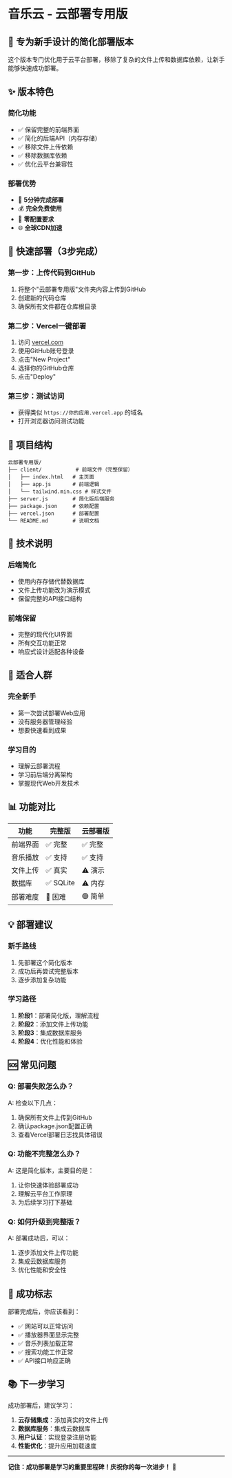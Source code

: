 # 音乐云 - 云部署专用版

## 🎯 专为新手设计的简化部署版本

这个版本专门优化用于云平台部署，移除了复杂的文件上传和数据库依赖，让新手能够快速成功部署。

## ✨ 版本特色

### 简化功能
- ✅ 保留完整的前端界面
- ✅ 简化的后端API（内存存储）
- ✅ 移除文件上传依赖
- ✅ 移除数据库依赖
- ✅ 优化云平台兼容性

### 部署优势
- 🚀 **5分钟完成部署**
- 💰 **完全免费使用**
- 🔧 **零配置要求**
- 🌐 **全球CDN加速**

## 🚀 快速部署（3步完成）

### 第一步：上传代码到GitHub
1. 将整个"云部署专用版"文件夹内容上传到GitHub
2. 创建新的代码仓库
3. 确保所有文件都在仓库根目录

### 第二步：Vercel一键部署
1. 访问 [vercel.com](https://vercel.com)
2. 使用GitHub账号登录
3. 点击"New Project"
4. 选择你的GitHub仓库
5. 点击"Deploy"

### 第三步：测试访问
- 获得类似 `https://你的应用.vercel.app` 的域名
- 打开浏览器访问测试功能

## 📁 项目结构

```
云部署专用版/
├── client/           # 前端文件（完整保留）
│   ├── index.html   # 主页面
│   ├── app.js       # 前端逻辑
│   └── tailwind.min.css # 样式文件
├── server.js        # 简化版后端服务
├── package.json     # 依赖配置
├── vercel.json      # 部署配置
└── README.md        # 说明文档
```

## 🔧 技术说明

### 后端简化
- 使用内存存储代替数据库
- 文件上传功能改为演示模式
- 保留完整的API接口结构

### 前端保留
- 完整的现代化UI界面
- 所有交互功能正常
- 响应式设计适配各种设备

## 🎯 适合人群

### 完全新手
- 第一次尝试部署Web应用
- 没有服务器管理经验
- 想要快速看到成果

### 学习目的
- 理解云部署流程
- 学习前后端分离架构
- 掌握现代Web开发技术

## 📊 功能对比

| 功能 | 完整版 | 云部署版 |
|------|--------|----------|
| 前端界面 | ✅ 完整 | ✅ 完整 |
| 音乐播放 | ✅ 支持 | ✅ 支持 |
| 文件上传 | ✅ 真实 | ⚠️ 演示 |
| 数据库 | ✅ SQLite | ⚠️ 内存 |
| 部署难度 | 🔴 困难 | 🟢 简单 |

## 💡 部署建议

### 新手路线
1. 先部署这个简化版本
2. 成功后再尝试完整版本
3. 逐步添加复杂功能

### 学习路径
1. **阶段1**：部署简化版，理解流程
2. **阶段2**：添加文件上传功能
3. **阶段3**：集成数据库服务
4. **阶段4**：优化性能和体验

## 🆘 常见问题

### Q: 部署失败怎么办？
A: 检查以下几点：
1. 确保所有文件上传到GitHub
2. 确认package.json配置正确
3. 查看Vercel部署日志找具体错误

### Q: 功能不完整怎么办？
A: 这是简化版本，主要目的是：
1. 让你快速体验部署成功
2. 理解云平台工作原理
3. 为后续学习打下基础

### Q: 如何升级到完整版？
A: 部署成功后，可以：
1. 逐步添加文件上传功能
2. 集成云数据库服务
3. 优化性能和安全性

## 🎉 成功标志

部署完成后，你应该看到：
- ✅ 网站可以正常访问
- ✅ 播放器界面显示完整
- ✅ 音乐列表加载正常
- ✅ 搜索功能工作正常
- ✅ API接口响应正确

## 📚 下一步学习

成功部署后，建议学习：
1. **云存储集成**：添加真实的文件上传
2. **数据库服务**：集成云数据库
3. **用户认证**：实现登录注册功能
4. **性能优化**：提升应用加载速度

---

**记住：成功部署是学习的重要里程碑！庆祝你的每一次进步！** 🎊
